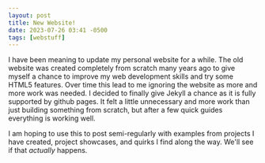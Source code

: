```yaml
---
layout: post
title: New Website!
date: 2023-07-26 03:41 -0500
tags: [webstuff]
---
```


I have been meaning to update my personal website for a while. The old website was created completely from scratch many years ago to give myself a chance to improve my web development skills and try some HTML5 features. Over time this lead to me ignoring the website as more and more work was needed. I decided to finally give Jekyll a chance as it is fully supported by github pages. It felt a little unnecessary and more work than just building something from scratch, but after a few quick guides everything is working well.

I am hoping to use this to post semi-regularly with examples from projects I have created, project showcases, and quirks I find along the way. We'll see if that *actually* happens.

